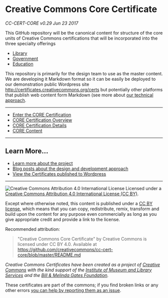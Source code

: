 # Creative Commons Core Certificate

*CC-CERT-CORE v0.29 Jun 23 2017*

This GitHub repository will be the canonical content for structure of the core units of Creative Commons certifications that will be incorporated into the three specialty offerings

* [Library](https://github.com/creativecommons/cc-cert-lib/blob/master/index.md)
* [Government](https://github.com/creativecommons/cc-cert-gov/blob/master/index.md)
* [Education](https://github.com/creativecommons/cc-cert-edu/blob/master/index.md)


This repository is primarily for the design team to use as the master content. We are developing it Markdown format so it can be easily be deployed to our demonstration public Wordpress site http://certificates.creativecommons.org/certs but potentially other platforms that publish web content form Markdown (see more about [our technical approach](https://certificates.creativecommons.org/category/tech/).

---- 

* [Enter the CORE Certification](index.md)
* [CORE Certification Overview](overview/index.md)
* [CORE Certification Details](details/index.md)
* [CORE Content](contents/index.md)


----

## Learn More...

* [Learn more about the project](https://certificates.creativecommons.org/about/)
* [Blog posts about the design and development approach](https://certificates.creativecommons.org/)
* [View the Certificates published to Wordpress](https://certificates.creativecommons.org/certs)

----

![Creative Commons Attribution 4.0 International License](https://github.com/creativecommons/cc-cert-core/blob/master/images/cc-by-88x31.png "CC BY")
Licensed under a [Creative Commons Attribution 4.0 International License (CC BY)](https://creativecommons.org/licenses/by/4.0/).

Except where otherwise noted, this content is published under a [CC BY license](https://creativecommons.org/licenses/by/4.0/), which means that you can copy, redistribute, remix, transform and build upon the content for any purpose even commercially as long as you give appropriate credit and provide a link to the license.

Recommended attribution: 

> "Creative Commons Core Certificate" by Creative Commons is licensed under CC BY 4.0. Available at    
> https://github.com/creativecommons/cc-cert-core/blob/master/README.md


*Creative Commons Certificates have been created as a project of [Creative Commons](http://creativecommons.org/) with the kind support of the [Institute of Museum and Library Services](https://www.imls.gov/) and the [Bill &amp; Melinda Gates Foundation](http://www.gatesfoundation.org/).*

These certificates are part of the commons; if you find broken links or any other errors  [you can help by reporting them as an issue](https://github.com/creativecommons/cc-cert-core/issues).




